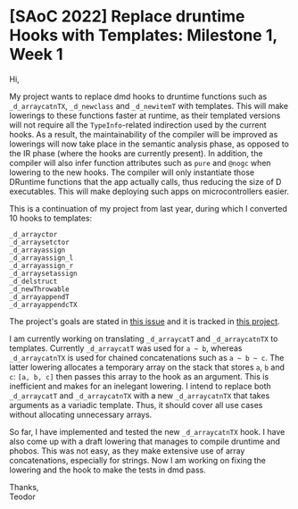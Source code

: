 # [SAoC 2022] Replace druntime Hooks with Templates: Milestone 1, Week 1

Hi,

My project wants to replace dmd hooks to druntime functions such as `_d_arraycatnTX`, `_d_newclass` and `_d_newitemT` with templates.
This will make lowerings to these functions faster at runtime, as their templated versions will not require all the `TypeInfo`-related indirection used by the current hooks.
As a result, the maintainability of the compiler will be improved as lowerings will now take place in the semantic analysis phase, as opposed to the IR phase (where the hooks are currently present).
In addition, the compiler will also infer function attributes such as `pure` and `@nogc` when lowering to the new hooks.
The compiler will only instantiate those DRuntime functions that the app actually calls, thus reducing the size of D executables.
This will make deploying such apps on microcontrollers easier.

This is a continuation of my project from last year, during which I converted 10 hooks to templates:
```
_d_arrayctor
_d_arraysetctor
_d_arrayassign
_d_arrayassign_l
_d_arrayassign_r
_d_arraysetassign
_d_delstruct
_d_newThrowable
_d_arrayappendT
_d_arrayappendcTX
```

The project's goals are stated in [this issue](https://github.com/dlang/projects/issues/25) and it is tracked in [this project](https://github.com/orgs/dlang/projects/10/views/1).

I am currently working on translating `_d_arraycatT` and `_d_arraycatnTX` to templates.
Currently `_d_arraycatT` was used for `a ~ b`, whereas `_d_arraycatnTX` is used for chained concatenations such as `a ~ b ~ c`.
The latter lowering allocates a temporary array on the stack that stores `a`, `b` and `c`: `[a, b, c]` then passes this array to the hook as an argument.
This is inefficient and makes for an inelegant lowering.
I intend to replace both `_d_arraycatT` and `_d_arraycatnTX` with a new `_d_arraycatnTX` that takes arguments as a variadic template.
Thus, it should cover all use cases without allocating unnecessary arrays.

So far, I have implemented and tested the new `_d_arraycatnTX` hook.
I have also come up with a draft lowering that manages to compile druntime and phobos.
This was not easy, as they make extensive use of array concatenations, especially for strings.
Now I am working on fixing the lowering and the hook to make the tests in dmd pass.

Thanks,\
Teodor
